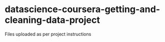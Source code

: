 # datascience-coursera-getting-and-cleaning-data-project
Files uploaded as per project instructions
